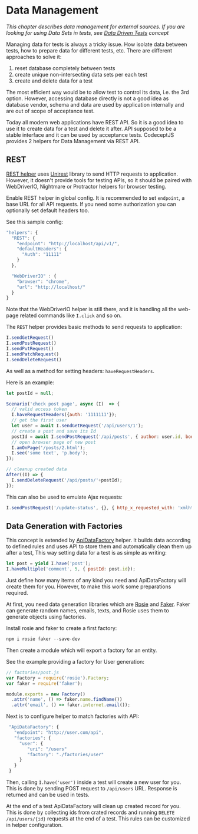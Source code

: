 # Data Management

*This chapter describes data management for external sources. If you are looking for using Data Sets in tests, see [Data Driven Tests](datadriven.md) concept*

Managing data for tests is always a tricky issue. How isolate data between tests, how to prepare data for different tests, etc.
There are different approaches to solve it:

1.  reset database completely between tests
2.  create unique non-intersecting data sets per each test
3.  create and delete data for a test

The most efficient way would be to allow test to control its data, i.e. the 3rd option.
However, accessing database directly is not a good idea as database vendor, schema and data are used by application internally and are out of scope of acceptance test.

Today all modern web applications have REST API. So it is a good idea to use it to create data for a test and delete it after.
API supposed to be a stable interface and it can be used by acceptance tests. CodeceptJS provides 2 helpers for Data Management via REST API.

## REST

[REST helper](helpers/REST.md) uses [Unirest](http://unirest.io/nodejs.html) library to send HTTP requests to application.
However, it doesn't provide tools for testing APIs, so it should be paired with WebDriverIO, Nightmare or Protractor helpers for browser testing.

Enable REST helper in global config. It is recommended to set `endpoint`, a base URL for all API requests.
If you need some authorization you can optionally set default headers too.

See this sample config:

```js
"helpers": {
  "REST": {
    "endpoint": "http://localhost/api/v1/",
    "defaultHeaders": {
      "Auth": "11111"
    }
  },

  "WebDriverIO" : {
    "browser": "chrome",
    "url": "http://localhost/"
  }
}
```

Note that the WebDriverIO helper is still there, and it is handling all the web-page related commands like `I.click` and so on.

The `REST` helper provides basic methods to send requests to application:

```js
I.sendGetRequest()
I.sendPostRequest()
I.sendPutRequest()
I.sendPatchRequest()
I.sendDeleteRequest()
```

As well as a method for setting headers: `haveRequestHeaders`.

Here is an example:

```js
let postId = null;

Scenario('check post page', async (I)  => {
  // valid access token
  I.haveRequestHeaders({auth: '1111111'});
  // get the first user
  let user = await I.sendGetRequest('/api/users/1');
  // create a post and save its Id
  postId = await I.sendPostRequest('/api/posts', { author: user.id, body: 'some text' });
  // open browser page of new post
  I.amOnPage('/posts/2.html');
  I.see('some text', 'p.body');
});

// cleanup created data
After((I) => {
  I.sendDeleteRequest('/api/posts/'+postId);
});
```

This can also be used to emulate Ajax requests:

```js
I.sendPostRequest('/update-status', {}, { http_x_requested_with: 'xmlhttprequest' });
```

## Data Generation with Factories

This concept is extended by [ApiDataFactory](helpers/ApiDataFactory.md) helper.
It builds data according to defined rules and uses API to store them and automatically clean them up after a test,
This way setting data for a test is as simple as writing:

```js
let post = yield I.have('post');
I.haveMultiple('comment', 5, { postId: post.id});
```

Just define how many items of any kind you need and ApiDataFactory will create them for you.
However, to make this work some preparations required.

At first, you need data generation libraries which are [Rosie](https://github.com/rosiejs/rosie) and [Faker](https://www.npmjs.com/package/faker). Faker can generate random names, emails, texts, and Rosie uses them
to generate objects using factories.

Install rosie and faker to create a first factory:

```js
npm i rosie faker --save-dev
```

Then create a module which will export a factory for an entity.

See the example providing a factory for User generation:

```js
// factories/post.js
var Factory = require('rosie').Factory;
var faker = require('faker');

module.exports = new Factory()
  .attr('name', () => faker.name.findName())
  .attr('email', () => faker.internet.email());
```

Next is to configure helper to match factories with API:

```js
 "ApiDataFactory": {
   "endpoint": "http://user.com/api",
   "factories": {
     "user": {
        "uri": "/users"
        "factory": "./factories/user"
     }
   }
 }
```

Then, calling `I.have('user')` inside a test will create a new user for you.
This is done by sending POST request to `/api/users` URL. Response is returned and can be used in tests.

At the end of a test ApiDataFactory will clean up created record for you. This is done by collecting
ids from crated records and running `DELETE /api/users/{id}` requests at the end of a test.
This rules can be customized in helper configuration.


